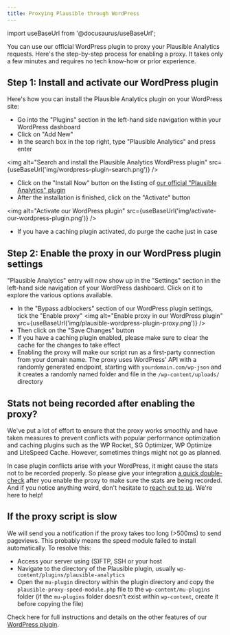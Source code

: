 ```yaml
---
title: Proxying Plausible through WordPress
---
```


import useBaseUrl from '@docusaurus/useBaseUrl';

You can use our official WordPress plugin to proxy your Plausible Analytics requests. Here's the step-by-step process for enabling a proxy. It takes only a few minutes and requires no tech know-how or prior experience.

## Step 1: Install and activate our WordPress plugin

Here's how you can install the Plausible Analytics plugin on your WordPress site:

* Go into the "Plugins" section in the left-hand side navigation within your WordPress dashboard
* Click on "Add New"
* In the search box in the top right, type "Plausible Analytics" and press enter

<img alt="Search and install the Plausible Analytics WordPress plugin" src={useBaseUrl('img/wordpress-plugin-search.png')} />

* Click on the "Install Now" button on the listing of [our official "Plausible Analytics" plugin](https://wordpress.org/plugins/plausible-analytics/)
* After the installation is finished, click on the "Activate" button

<img alt="Activate our WordPress plugin" src={useBaseUrl('img/activate-our-wordpress-plugin.png')} />

* If you have a caching plugin activated, do purge the cache just in case

## Step 2: Enable the proxy in our WordPress plugin settings

"Plausible Analytics" entry will now show up in the "Settings" section in the left-hand side navigation of your WordPress dashboard. Click on it to explore the various options available.

* In the "Bypass adblockers" section of our WordPress plugin settings, tick the "Enable proxy"
<img alt="Enable proxy in our WordPress plugin" src={useBaseUrl('img/plausible-wordpress-plugin-proxy.png')} />
* Then click on the "Save Changes" button
* If you have a caching plugin enabled, please make sure to clear the cache for the changes to take effect
* Enabling the proxy will make our script run as a first-party connection from your domain name. The proxy uses WordPress' API with a randomly generated endpoint, starting with `yourdomain.com/wp-json` and it creates a randomly named folder and file in the `/wp-content/uploads/` directory

## Stats not being recorded after enabling the proxy?

We've put a lot of effort to ensure that the proxy works smoothly and have taken measures to prevent conflicts with popular performance optimization and caching plugins such as the WP Rocket, SG Optimizer, WP Optimize and LiteSpeed Cache. However, sometimes things might not go as planned.

In case plugin conflicts arise with your WordPress, it might cause the stats not to be recorded properly. So please give your integration [a quick double-check](https://plausible.io/docs/troubleshoot-integration) after you enable the proxy to make sure the stats are being recorded. And if you notice anything weird, don't hesitate to [reach out to us](https://plausible.io/contact). We're here to help!

## If the proxy script is slow

We will send you a notification if the proxy takes too long (>500ms) to send pageviews. This probably means the speed module failed to install automatically. To resolve this:

* Access your server using (S)FTP, SSH or your host
* Navigate to the directory of the Plausible plugin, usually `wp-content/plugins/plausible-analytics`
* Open the `mu-plugin` directory within the plugin directory and copy the `plausible-proxy-speed-module.php` file to the `wp-content/mu-plugins` folder (if the `mu-plugins` folder doesn't exist within `wp-content`, create it before copying the file)

Check here for full instructions and details on the other features of our [WordPress plugin](https://plausible.io/wordpress-analytics-plugin).
